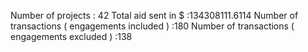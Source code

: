 Number of projects : 42
Total aid sent in $ :134308111.6114
Number of transactions ( engagements included ) :180
Number of transactions ( engagements excluded ) :138
